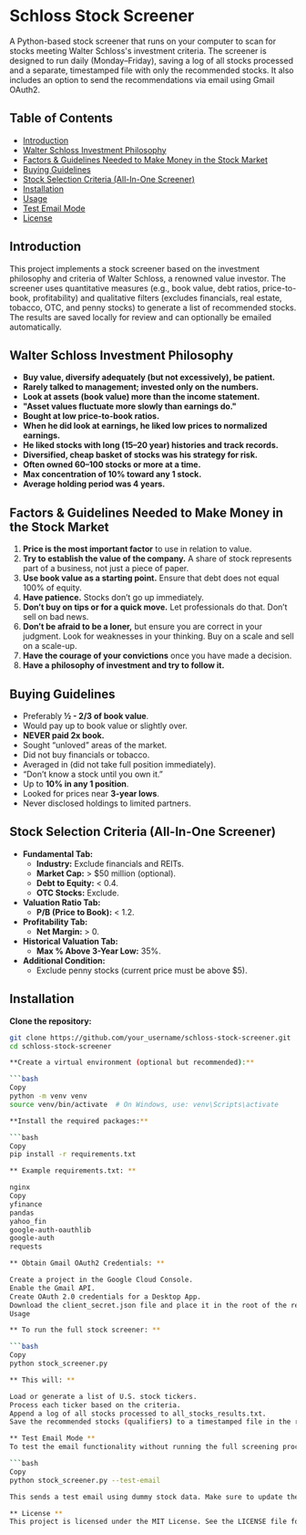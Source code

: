 # Schloss Stock Screener

A Python-based stock screener that runs on your computer to scan for stocks meeting Walter Schloss's investment criteria. The screener is designed to run daily (Monday–Friday), saving a log of all stocks processed and a separate, timestamped file with only the recommended stocks. It also includes an option to send the recommendations via email using Gmail OAuth2.

## Table of Contents

- [Introduction](#introduction)
- [Walter Schloss Investment Philosophy](#walter-schloss-investment-philosophy)
- [Factors & Guidelines Needed to Make Money in the Stock Market](#factors--guidelines-needed-to-make-money-in-the-stock-market)
- [Buying Guidelines](#buying-guidelines)
- [Stock Selection Criteria (All-In-One Screener)](#stock-selection-criteria-all-in-one-screener)
- [Installation](#installation)
- [Usage](#usage)
- [Test Email Mode](#test-email-mode)
- [License](#license)

## Introduction

This project implements a stock screener based on the investment philosophy and criteria of Walter Schloss, a renowned value investor. The screener uses quantitative measures (e.g., book value, debt ratios, price-to-book, profitability) and qualitative filters (excludes financials, real estate, tobacco, OTC, and penny stocks) to generate a list of recommended stocks. The results are saved locally for review and can optionally be emailed automatically.

## Walter Schloss Investment Philosophy

- **Buy value, diversify adequately (but not excessively), be patient.**
- **Rarely talked to management; invested only on the numbers.**
- **Look at assets (book value) more than the income statement.**
- **"Asset values fluctuate more slowly than earnings do."**
- **Bought at low price-to-book ratios.**
- **When he did look at earnings, he liked low prices to normalized earnings.**
- **He liked stocks with long (15–20 year) histories and track records.**
- **Diversified, cheap basket of stocks was his strategy for risk.**
- **Often owned 60–100 stocks or more at a time.**
- **Max concentration of 10% toward any 1 stock.**
- **Average holding period was 4 years.**

## Factors & Guidelines Needed to Make Money in the Stock Market

1. **Price is the most important factor** to use in relation to value.
2. **Try to establish the value of the company.** A share of stock represents part of a business, not just a piece of paper.
3. **Use book value as a starting point.** Ensure that debt does not equal 100% of equity.
4. **Have patience.** Stocks don’t go up immediately.
5. **Don’t buy on tips or for a quick move.** Let professionals do that. Don’t sell on bad news.
6. **Don’t be afraid to be a loner,** but ensure you are correct in your judgment. Look for weaknesses in your thinking. Buy on a scale and sell on a scale-up.
7. **Have the courage of your convictions** once you have made a decision.
8. **Have a philosophy of investment and try to follow it.**

## Buying Guidelines

- Preferably **½ - 2/3 of book value**.
- Would pay up to book value or slightly over.
- **NEVER paid 2x book.**
- Sought “unloved” areas of the market.
- Did not buy financials or tobacco.
- Averaged in (did not take full position immediately).
- “Don’t know a stock until you own it.”
- Up to **10% in any 1 position**.
- Looked for prices near **3-year lows**.
- Never disclosed holdings to limited partners.

## Stock Selection Criteria (All-In-One Screener)

- **Fundamental Tab:**
  - **Industry:** Exclude financials and REITs.
  - **Market Cap:** > $50 million (optional).
  - **Debt to Equity:** < 0.4.
  - **OTC Stocks:** Exclude.
- **Valuation Ratio Tab:**
  - **P/B (Price to Book):** < 1.2.
- **Profitability Tab:**
  - **Net Margin:** > 0.
- **Historical Valuation Tab:**
  - **Max % Above 3-Year Low:** 35%.
- **Additional Condition:**
  - Exclude penny stocks (current price must be above $5).

## Installation

**Clone the repository:**

   ```bash
   git clone https://github.com/your_username/schloss-stock-screener.git
   cd schloss-stock-screener

**Create a virtual environment (optional but recommended):**

   ```bash
   Copy
   python -m venv venv
   source venv/bin/activate  # On Windows, use: venv\Scripts\activate

**Install the required packages:**

   ```bash
   Copy
   pip install -r requirements.txt

** Example requirements.txt: **

nginx
Copy
yfinance
pandas
yahoo_fin
google-auth-oauthlib
google-auth
requests

** Obtain Gmail OAuth2 Credentials: **

Create a project in the Google Cloud Console.
Enable the Gmail API.
Create OAuth 2.0 credentials for a Desktop App.
Download the client_secret.json file and place it in the root of the repository.
Usage

** To run the full stock screener: **

   ```bash
   Copy
   python stock_screener.py

** This will: **

Load or generate a list of U.S. stock tickers.
Process each ticker based on the criteria.
Append a log of all stocks processed to all_stocks_results.txt.
Save the recommended stocks (qualifiers) to a timestamped file in the results folder (keeping only the latest 7 runs).

** Test Email Mode **
To test the email functionality without running the full screening process:

   ```bash
   Copy
   python stock_screener.py --test-email

This sends a test email using dummy stock data. Make sure to update the email placeholder in the code (e.g., "your_email@gmail.com") with your actual email address if you intend to send real emails.

** License **
This project is licensed under the MIT License. See the LICENSE file for details.
